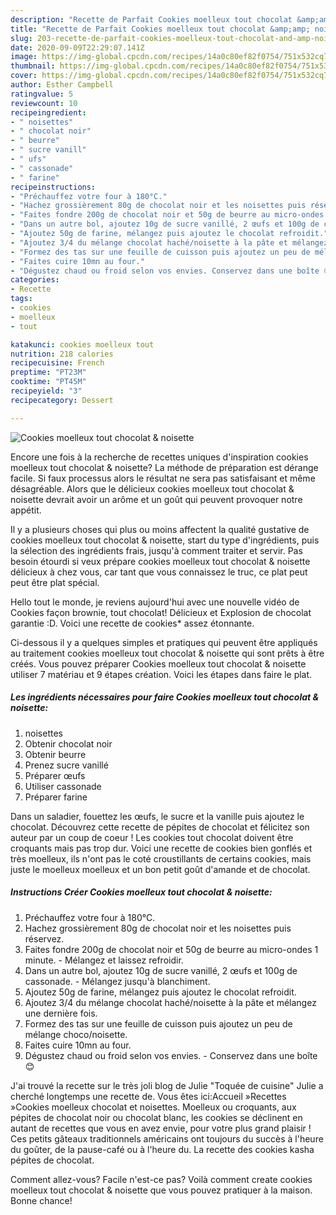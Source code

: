 ```yaml
---
description: "Recette de Parfait Cookies moelleux tout chocolat &amp;amp; noisette"
title: "Recette de Parfait Cookies moelleux tout chocolat &amp;amp; noisette"
slug: 203-recette-de-parfait-cookies-moelleux-tout-chocolat-and-amp-noisette
date: 2020-09-09T22:29:07.141Z
image: https://img-global.cpcdn.com/recipes/14a0c80ef82f0754/751x532cq70/cookies-moelleux-tout-chocolat-noisette-photo-principale-de-la-recette.jpg
thumbnail: https://img-global.cpcdn.com/recipes/14a0c80ef82f0754/751x532cq70/cookies-moelleux-tout-chocolat-noisette-photo-principale-de-la-recette.jpg
cover: https://img-global.cpcdn.com/recipes/14a0c80ef82f0754/751x532cq70/cookies-moelleux-tout-chocolat-noisette-photo-principale-de-la-recette.jpg
author: Esther Campbell
ratingvalue: 5
reviewcount: 10
recipeingredient:
- " noisettes"
- " chocolat noir"
- " beurre"
- " sucre vanill"
- " ufs"
- " cassonade"
- " farine"
recipeinstructions:
- "Préchauffez votre four à 180°C."
- "Hachez grossièrement 80g de chocolat noir et les noisettes puis réservez."
- "Faites fondre 200g de chocolat noir et 50g de beurre au micro-ondes 1 minute. Mélangez et laissez refroidir."
- "Dans un autre bol, ajoutez 10g de sucre vanillé, 2 œufs et 100g de cassonade. Mélangez jusqu&#39;à blanchiment."
- "Ajoutez 50g de farine, mélangez puis ajoutez le chocolat refroidit."
- "Ajoutez 3/4 du mélange chocolat haché/noisette à la pâte et mélangez une dernière fois."
- "Formez des tas sur une feuille de cuisson puis ajoutez un peu de mélange choco/noisette."
- "Faites cuire 10mn au four."
- "Dégustez chaud ou froid selon vos envies. Conservez dans une boîte 😊"
categories:
- Recette
tags:
- cookies
- moelleux
- tout

katakunci: cookies moelleux tout 
nutrition: 218 calories
recipecuisine: French
preptime: "PT23M"
cooktime: "PT45M"
recipeyield: "3"
recipecategory: Dessert

---
```



![Cookies moelleux tout chocolat &amp; noisette](https://img-global.cpcdn.com/recipes/14a0c80ef82f0754/751x532cq70/cookies-moelleux-tout-chocolat-noisette-photo-principale-de-la-recette.jpg)

Encore une fois à la recherche de recettes uniques d'inspiration cookies moelleux tout chocolat &amp; noisette? La méthode de préparation est dérange facile. Si faux processus alors le résultat ne sera pas satisfaisant et même désagréable. Alors que le délicieux cookies moelleux tout chocolat &amp; noisette devrait avoir un arôme et un goût qui peuvent provoquer notre appétit.

Il y a plusieurs choses qui plus ou moins affectent la qualité gustative de cookies moelleux tout chocolat &amp; noisette, start du type d'ingrédients, puis la sélection des ingrédients frais, jusqu'à comment traiter et servir. Pas besoin étourdi si veux prépare cookies moelleux tout chocolat &amp; noisette délicieux à chez vous, car tant que vous connaissez le truc, ce plat peut peut être plat spécial.

Hello tout le monde, je reviens aujourd&#39;hui avec une nouvelle vidéo de Cookies façon brownie, tout chocolat! Délicieux et Explosion de chocolat garantie :D. Voici une recette de cookies* assez étonnante.


Ci-dessous il y a quelques simples et pratiques qui peuvent être appliqués au traitement cookies moelleux tout chocolat &amp; noisette qui sont prêts à être créés. Vous pouvez préparer Cookies moelleux tout chocolat &amp; noisette utiliser 7 matériau et 9 étapes création. Voici les étapes dans faire le plat.

<!--inarticleads1-->

##### Les ingrédients nécessaires pour faire Cookies moelleux tout chocolat &amp; noisette:

1.   noisettes
1. Obtenir  chocolat noir
1. Obtenir  beurre
1. Prenez  sucre vanillé
1. Préparer  œufs
1. Utiliser  cassonade
1. Préparer  farine


Dans un saladier, fouettez les œufs, le sucre et la vanille puis ajoutez le chocolat. Découvrez cette recette de pépites de chocolat et félicitez son auteur par un coup de coeur ! Les cookies tout chocolat doivent être croquants mais pas trop dur. Voici une recette de cookies bien gonflés et très moelleux, ils n&#39;ont pas le coté croustillants de certains cookies, mais juste le moelleux moelleux et un bon petit goût d&#39;amande et de chocolat. 

<!--inarticleads2-->

##### Instructions Créer Cookies moelleux tout chocolat &amp; noisette:

1. Préchauffez votre four à 180°C.
1. Hachez grossièrement 80g de chocolat noir et les noisettes puis réservez.
1. Faites fondre 200g de chocolat noir et 50g de beurre au micro-ondes 1 minute. - Mélangez et laissez refroidir.
1. Dans un autre bol, ajoutez 10g de sucre vanillé, 2 œufs et 100g de cassonade. - Mélangez jusqu&#39;à blanchiment.
1. Ajoutez 50g de farine, mélangez puis ajoutez le chocolat refroidit.
1. Ajoutez 3/4 du mélange chocolat haché/noisette à la pâte et mélangez une dernière fois.
1. Formez des tas sur une feuille de cuisson puis ajoutez un peu de mélange choco/noisette.
1. Faites cuire 10mn au four.
1. Dégustez chaud ou froid selon vos envies. - Conservez dans une boîte 😊


J&#39;ai trouvé la recette sur le très joli blog de Julie &#34;Toquée de cuisine&#34; Julie a cherché longtemps une recette de. Vous êtes ici:Accueil »Recettes »Cookies moelleux chocolat et noisettes. Moelleux ou croquants, aux pépites de chocolat noir ou chocolat blanc, les cookies se déclinent en autant de recettes que vous en avez envie, pour votre plus grand plaisir ! Ces petits gâteaux traditionnels américains ont toujours du succès à l&#39;heure du goûter, de la pause-café ou à l&#39;heure du. La recette des cookies kasha pépites de chocolat. 


Comment allez-vous? Facile n'est-ce pas? Voilà comment create cookies moelleux tout chocolat &amp; noisette que vous pouvez pratiquer à la maison. Bonne chance!
